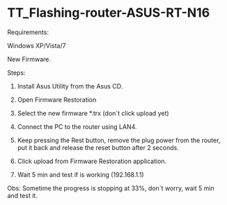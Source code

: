 TT_Flashing-router-ASUS-RT-N16
==============================


Requirements:

Windows XP/Vista/7

New Firmware.


Steps:

1. Install Asus Utility from the Asus CD.

2. Open Firmware Restoration

3. Select the new firmware *.trx (don`t click upload yet)

4. Connect the PC to the router using LAN4.

5. Keep pressing the Rest button, remove the plug power from the router, put it back and release the reset button after 2 seconds.

6. Click upload from Firmware Restoration application.

7. Wait 5 min and test if is working (192.168.1.1)

Obs: Sometime the progress is stopping at 33%, don`t worry, wait 5 min and test it.
